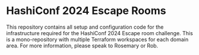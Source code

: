 # HashiConf 2024 Escape Rooms 

This repository contains all setup and configuration code for the infrastructure required for the HashiConf 2024 Escape room challenge. This is a mono-repository with multiple Terraform workspaces for each domain area. For more information, please speak to Rosemary or Rob.